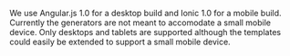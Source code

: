 We use Angular.js 1.0 for a desktop build and Ionic 1.0 for a mobile build. 
Currently the generators are not meant to accomodate a small mobile device.
Only desktops and tablets are supported although the templates could easily 
be extended to support a small mobile device.
